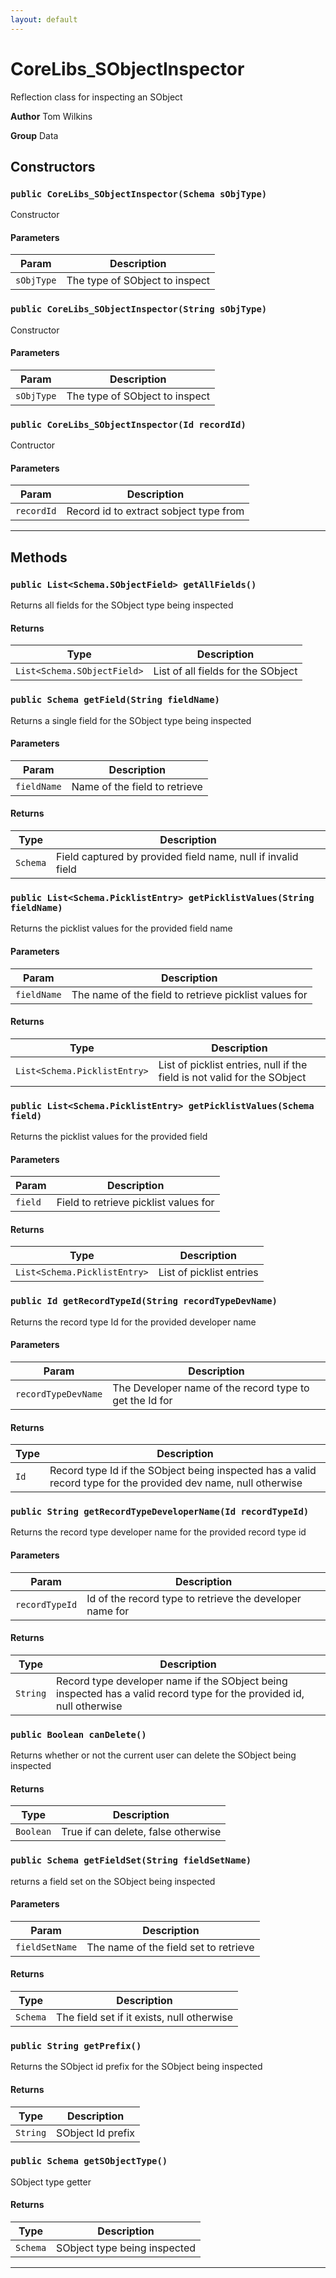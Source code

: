 ```yaml
---
layout: default
---
```

# CoreLibs_SObjectInspector

Reflection class for inspecting an SObject


**Author** Tom Wilkins


**Group** Data

## Constructors
### `public CoreLibs_SObjectInspector(Schema sObjType)`

Constructor

#### Parameters

|Param|Description|
|---|---|
|`sObjType`|The type of SObject to inspect|

### `public CoreLibs_SObjectInspector(String sObjType)`

Constructor

#### Parameters

|Param|Description|
|---|---|
|`sObjType`|The type of SObject to inspect|

### `public CoreLibs_SObjectInspector(Id recordId)`

Contructor

#### Parameters

|Param|Description|
|---|---|
|`recordId`|Record id to extract sobject type from|

---
## Methods
### `public List<Schema.SObjectField> getAllFields()`

Returns all fields for the SObject type being inspected

#### Returns

|Type|Description|
|---|---|
|`List<Schema.SObjectField>`|List of all fields for the SObject|

### `public Schema getField(String fieldName)`

Returns a single field for the SObject type being inspected

#### Parameters

|Param|Description|
|---|---|
|`fieldName`|Name of the field to retrieve|

#### Returns

|Type|Description|
|---|---|
|`Schema`|Field captured by provided field name, null if invalid field|

### `public List<Schema.PicklistEntry> getPicklistValues(String fieldName)`

Returns the picklist values for the provided field name

#### Parameters

|Param|Description|
|---|---|
|`fieldName`|The name of the field to retrieve picklist values for|

#### Returns

|Type|Description|
|---|---|
|`List<Schema.PicklistEntry>`|List of picklist entries, null if the field is not valid for the SObject|

### `public List<Schema.PicklistEntry> getPicklistValues(Schema field)`

Returns the picklist values for the provided field

#### Parameters

|Param|Description|
|---|---|
|`field`|Field to retrieve picklist values for|

#### Returns

|Type|Description|
|---|---|
|`List<Schema.PicklistEntry>`|List of picklist entries|

### `public Id getRecordTypeId(String recordTypeDevName)`

Returns the record type Id for the provided developer name

#### Parameters

|Param|Description|
|---|---|
|`recordTypeDevName`|The Developer name of the record type to get the Id for|

#### Returns

|Type|Description|
|---|---|
|`Id`|Record type Id if the SObject being inspected has a valid record type for the provided dev name, null otherwise|

### `public String getRecordTypeDeveloperName(Id recordTypeId)`

Returns the record type developer name for the provided record type id

#### Parameters

|Param|Description|
|---|---|
|`recordTypeId`|Id of the record type to retrieve the developer name for|

#### Returns

|Type|Description|
|---|---|
|`String`|Record type developer name if the SObject being inspected has a valid record type for the provided id, null otherwise|

### `public Boolean canDelete()`

Returns whether or not the current user can delete the SObject being inspected

#### Returns

|Type|Description|
|---|---|
|`Boolean`|True if can delete, false otherwise|

### `public Schema getFieldSet(String fieldSetName)`

returns a field set on the SObject being inspected

#### Parameters

|Param|Description|
|---|---|
|`fieldSetName`|The name of the field set to retrieve|

#### Returns

|Type|Description|
|---|---|
|`Schema`|The field set if it exists, null otherwise|

### `public String getPrefix()`

Returns the SObject id prefix for the SObject being inspected

#### Returns

|Type|Description|
|---|---|
|`String`|SObject Id prefix|

### `public Schema getSObjectType()`

SObject type getter

#### Returns

|Type|Description|
|---|---|
|`Schema`|SObject type being inspected|

---
